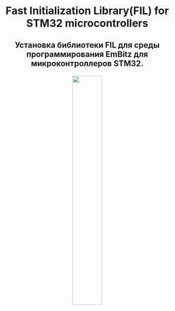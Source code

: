 <h1><p align="center"> 
Fast Initialization Library(FIL) for STM32 microcontrollers
</p></h1>

<h2><p align="center"> 
Установка библиотеки FIL для среды программирования EmBitz для микроконтроллеров STM32.
</p></h2>

<p align="center">
<img width=40% src=https://github.com/Casonka/FIL-EclipseDeploy/blob/main/images/FIL_and_Eclipse.png>
</p>
